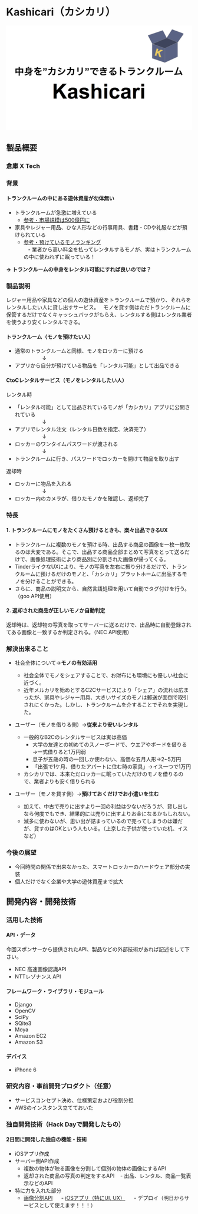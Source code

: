 # Kashicari（カシカリ）

[![Kashicari](https://raw.githubusercontent.com/jphacks/TK_1709/master/%E5%8B%95%E7%94%BB%E3%82%B5%E3%83%A0%E3%83%8D%E3%82%A4%E3%83%AB.png)](https://youtu.be/R822zrxKAHI)

## 製品概要
### 倉庫 X Tech

### 背景
#### トランクルームの中にある遊休資産が勿体無い
- トランクルームが急激に増えている  
    - [参考・市場規模は500億円に](https://www.quraz.com/info/pr/20170222.aspx)
- 家具やレジャー用品、ひな人形などの行事用具、書籍・CDや礼服などが預けられている  
    - [参考・預けているモノランキング](https://www.homes.co.jp/cont/press/report/report_00063/)  
    - 業者から高い料金を払ってレンタルするモノが、実はトランクルームの中に使われずに眠っている！  

**→ トランクルームの中身をレンタル可能にすれば良いのでは？**

### 製品説明  
レジャー用品や家具などの個人の遊休資産をトランクルームで預かり、それらをレンタルしたい人に貸し出すサービス。  
モノを貸す側はただトランクルームに保管するだけでなくキャッシュバックがもらえ、レンタルする側はレンタル業者を使うより安くレンタルできる。  

#### トランクルーム（モノを預けたい人）  
- 通常のトランクルームと同様、モノをロッカーに預ける  
　 　　　　↓  
- アプリから自分が預けている物品を「レンタル可能」として出品できる  

#### CtoCレンタルサービス（モノをレンタルしたい人）  
レンタル時  
- 「レンタル可能」として出品されているモノが「カシカリ」アプリに公開されている  
　 　　　　↓  
- アプリでレンタル注文（レンタル日数を指定、決済完了）  
　 　　　　↓  
- ロッカーのワンタイムパスワードが渡される  
　 　　　　↓  
- トランクルームに行き、パスワードでロッカーを開けて物品を取り出す  

返却時  
- ロッカーに物品を入れる  
　 　　　　↓  
- ロッカー内のカメラが、借りたモノかを確認し、返却完了  

### 特長

#### 1. トランクルームにモノをたくさん預けるときも、楽々出品できるUX
- トランクルームに複数のモノを預ける時、出品する商品の画像を一枚一枚取るのは大変である。そこで、出品する商品全部まとめて写真をとって送るだけで、画像処理技術により商品別に分割された画像が帰ってくる。  
- TinderライクなUXにより、モノの写真を左右に振り分けるだけで、トランクルームに預けるだけのモノと、「カシカリ」プラットホームに出品するモノを分けることができる。  
- さらに、商品の説明文から、自然言語処理を用いて自動でタグ付けを行う。（goo API使用）  


#### 2. 返却された商品が正しいモノか自動判定
返却時は、返却物の写真を取ってサーバーに送るだけで、出品時に自動登録されてある画像と一致するか判定される。（NEC API使用）  


### 解決出来ること
- 社会全体について→**モノの有効活用**  
    - 社会全体でモノをシェアすることで、お財布にも環境にも優しい社会に近づく。
    - 近年メルカリを始めとするC2Cサービスにより「シェア」の流れは広まったが、家具やレジャー用具、大きいサイズのモノは郵送が面倒で取引されにくかった。しかし、トランクルームを介することでそれを実現した。
  
- ユーザー（モノを借りる側）→**従来より安いレンタル**  
    - 一般的なB2Cのレンタルサービスは実は高価  
        - 大学の友達との初めてのスノーボードで、ウエアやボードを借りる→一式借りると1万円弱  
        - 息子が五歳の時の一回しか使わない、高価な五月人形→2~5万円  
        - 「出張で1ケ月、借りたアパートに住む時の家具」→イス一つで1万円  
    - カシカリでは、本来ただロッカーに眠っていただけのモノを借りるので、業者よりも安く借りられる

- ユーザー（モノを貸す側）→**預けておくだけでお小遣いを生む**  
    - 加えて、中古で売りに出すより一回の利益は少ないだろうが、貸し出しなら何度でもでき、結果的には売りに出すよりお金になるかもしれない。　  
    - 滅多に使わないが、思い出が詰まっているので売ってしまうのは嫌だが、貸すのはOKという人もいる。（上京した子供が使っていた机、イスなど）　  


### 今後の展望
- 今回時間の関係で出来なかった、スマートロッカーのハードウェア部分の実装  
- 個人だけでなく企業や大学の遊休資産まで拡大  

## 開発内容・開発技術
### 活用した技術
#### API・データ
今回スポンサーから提供されたAPI、製品などの外部技術があれば記述をして下さい。

- NEC 高速画像認識API  
- NTTレゾナンス API  

#### フレームワーク・ライブラリ・モジュール
- Django
- OpenCV
- SciPy
- SQite3
- Moya
- Amazon EC2
- Amazon S3

#### デバイス
- iPhone 6 

### 研究内容・事前開発プロダクト（任意）

- サービスコンセプト決め、仕様策定および役割分担
- AWSのインスタンス立てておいた

### 独自開発技術（Hack Dayで開発したもの）
#### 2日間に開発した独自の機能・技術
- iOSアプリ作成
- サーバー側API作成
    - 複数の物体が映る画像を分割して個別の物体の画像にするAPI
    - 返却された商品の写真の判定をするAPI
    - 出品、レンタル、商品一覧表示などのAPI
- 特に力を入れた部分
    - [画像分割API](https://github.com/jphacks/TK_1709/tree/master/kashicari_api/split)  
    - [iOSアプリ（特にUI, UX）](https://github.com/jphacks/TK_1709/tree/master/Kashikari)  
    - デプロイ（明日からサービスとして使えます！！！）  
